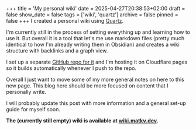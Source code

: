 +++
title = 'My personal wiki'
date = 2025-04-27T20:38:53+02:00
draft = false
show_date = false
tags = ['wiki', 'quartz']
archive = false
pinned = false
+++
I created a personal wiki using [Quartz](https://quartz.jzhao.xyz/). 

I'm currently still in the process of setting everything up and learning how to use it. But overall it is a tool that let's me use markdown files (pretty much identical to how I'm already writing them in Obsidian) and creates a wiki structure with backlinks and a graph view.

I set up a separate [GitHub repo for it](https://github.com/matkv/wiki) and I'm hosting it on Cloudflare pages so it builds automatically whenever I push to the repo.

Overall I just want to move some of my more general notes on here to this new page. This blog here should be more focused on content that I personally write.

I will probably update this post with more information and a general set-up guide for myself soon.

**The (currently still empty) wiki is available at [wiki.matkv.dev](https://wiki.matkv.dev).**
